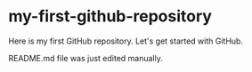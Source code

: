 # my-first-github-repository
Here is my first GitHub repository. Let's get started with GitHub. 

README.md file was just edited manually. 

